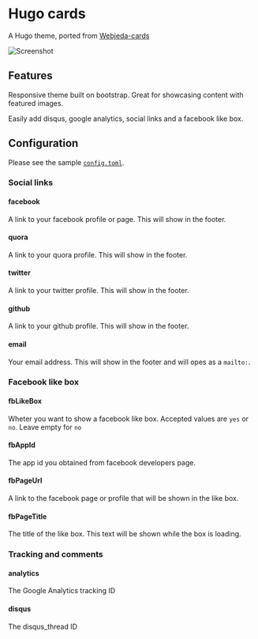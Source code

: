 # Hugo cards

A Hugo theme, ported from [Webjeda-cards](http://webjeda.com/cards)

![Screenshot](https://github.com/bul-ikana/hugo-cards/blob/master/images/screenshot.png)

## Features

Responsive theme built on bootstrap. Great for showcasing content with featured images.

Easily add disqus, google analytics, social links and a facebook like box.

## Configuration

Please see the sample [`config.toml`](https://github.com/bul-ikana/hugo-cards/blob/master/exampleSite/config.toml).

### Social links

#### facebook
A link to your facebook profile or page. This will show in the footer.

#### quora
A link to your quora profile. This will show in the footer.

#### twitter
A link to your twitter profile. This will show in the footer.

#### github
A link to your github profile. This will show in the footer.

#### email
Your email address. This will show in the footer and will opes as a `mailto:`.

### Facebook like box

#### fbLikeBox
Wheter you want to show a facebook like box. Accepted values are `yes` or `no`. Leave empty for `no`

#### fbAppId
The app id you obtained from facebook developers page.

#### fbPageUrl
A link to the facebook page or profile that will be shown in the like box.

#### fbPageTitle
The title of the like box. This text will be shown while the box is loading.

### Tracking and comments

#### analytics
The Google Analytics tracking ID

#### disqus
The disqus_thread ID
